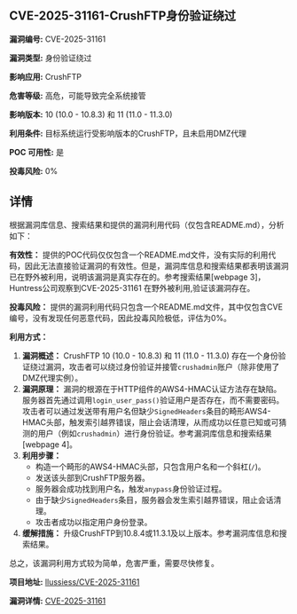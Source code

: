 ## CVE-2025-31161-CrushFTP身份验证绕过

**漏洞编号:** CVE-2025-31161

**漏洞类型:** 身份验证绕过

**影响应用:** CrushFTP

**危害等级:** 高危，可能导致完全系统接管

**影响版本:** 10 (10.0 - 10.8.3) 和 11 (11.0 - 11.3.0)

**利用条件:** 目标系统运行受影响版本的CrushFTP，且未启用DMZ代理

**POC 可用性:** 是

**投毒风险:** 0%

## 详情

根据漏洞库信息、搜索结果和提供的漏洞利用代码（仅包含README.md），分析如下：

**有效性：** 提供的POC代码仅仅包含一个README.md文件，没有实际的利用代码，因此无法直接验证漏洞的有效性。但是，漏洞库信息和搜索结果都表明该漏洞已在野外被利用，说明该漏洞是真实存在的。参考搜索结果[webpage 3]，Huntress公司观察到CVE-2025-31161 在野外被利用,验证该漏洞存在。

**投毒风险：** 提供的漏洞利用代码只包含一个README.md文件，其中仅包含CVE编号，没有发现任何恶意代码，因此投毒风险极低，评估为0%。

**利用方式：** 

1.  **漏洞概述：** CrushFTP 10 (10.0 - 10.8.3) 和 11 (11.0 - 11.3.0) 存在一个身份验证绕过漏洞，攻击者可以绕过身份验证并接管`crushadmin`账户（除非使用了DMZ代理实例）。
2.  **漏洞原理：** 漏洞的根源在于HTTP组件的AWS4-HMAC认证方法存在缺陷。服务器首先通过调用`login_user_pass()`验证用户是否存在，而不需要密码。攻击者可以通过发送带有用户名但缺少`SignedHeaders`条目的畸形AWS4-HMAC头部，触发索引越界错误，阻止会话清理，从而成功以任意已知或可猜测的用户（例如`crushadmin`）进行身份验证。参考漏洞库信息和搜索结果[webpage 4]。
3.  **利用步骤：** 
    *   构造一个畸形的AWS4-HMAC头部，只包含用户名和一个斜杠(`/`)。
    *   发送该头部到CrushFTP服务器。
    *   服务器会成功找到用户名，触发`anypass`身份验证过程。
    *   由于缺少`SignedHeaders`条目，服务器会发生索引越界错误，阻止会话清理。
    *   攻击者成功以指定用户身份登录。
4.  **缓解措施：** 升级CrushFTP到10.8.4或11.3.1及以上版本。参考漏洞库信息和搜索结果。

总之，该漏洞利用方式较为简单，危害严重，需要尽快修复。

**项目地址:** [llussiess/CVE-2025-31161](https://github.com/llussiess/CVE-2025-31161)

**漏洞详情:** [CVE-2025-31161](https://nvd.nist.gov/vuln/detail/CVE-2025-31161)